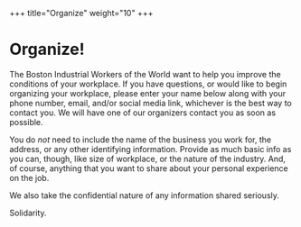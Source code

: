 +++
title="Organize"
weight="10"
+++

# Organize!

The Boston Industrial Workers of the World want to help you improve the conditions of your workplace. If you have questions, or would like to begin organizing your workplace, please enter your name below along with your phone number, email, and/or social media link, whichever is the best way to contact you. We will have one of our organizers contact you as soon as possible.

You do *not* need to include the name of the business you work for, the address, or any other identifying information. Provide as much basic info as you can, though, like size of workplace, or the nature of the industry. And, of course, anything that you want to share about your personal experience on the job.

We also take the confidential nature of any information shared seriously.

Solidarity.
